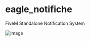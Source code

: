# eagle_notifiche
FiveM Standalone Notification System



![image](https://github.com/404error-dev/eagle_notifiche/assets/45904818/aae53d4d-7ffe-4375-a4de-75402efd153e)
